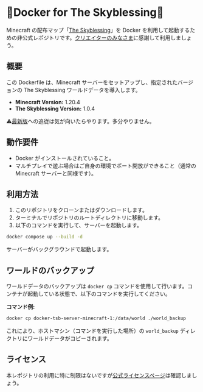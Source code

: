 # 🐳Docker for The Skyblessing🪽

Minecraft の配布マップ「[The Skyblessing](https://tsb.scriptarts.jp)」を Docker を利用して起動するための非公式レポジトリです。[クリエイターのみなさま](https://tsb.scriptarts.jp/creator)に感謝して利用しましょう。

## 概要

この Dockerfile は、Minecraft サーバーをセットアップし、指定されたバージョンの The Skyblessing ワールドデータを導入します。

- **Minecraft Version:** 1.20.4
- **The Skyblessing Version:** 1.0.4

⚠️[最新版](https://tsb.scriptarts.jp/%E3%83%9B%E3%83%BC%E3%83%A0/download)への追従は気が向いたらやります。多分やりません。

## 動作要件

- Docker がインストールされていること。
- マルチプレイで遊ぶ場合はご自身の環境でポート開放ができること（通常の Minecraft サーバーと同様です）。

## 利用方法

1. このリポジトリをクローンまたはダウンロードします。
2. ターミナルでリポジトリのルートディレクトリに移動します。
3. 以下のコマンドを実行して、サーバーを起動します。

```bash
docker compose up --build -d
```

サーバーがバックグラウンドで起動します。

## ワールドのバックアップ

ワールドデータのバックアップは `docker cp` コマンドを使用して行います。コンテナが起動している状態で、以下のコマンドを実行してください。

**コマンド例:**
```bash
docker cp docker-tsb-server-minecraft-1:/data/world ./world_backup
```
これにより、ホストマシン（コマンドを実行した場所）の `world_backup` ディレクトリにワールドデータがコピーされます。

## ライセンス

本レポジトリの利用に特に制限はないですが[公式ライセンスページ](https://tsb.scriptarts.jp/%E3%83%9B%E3%83%BC%E3%83%A0/license)は確認しましょう。
